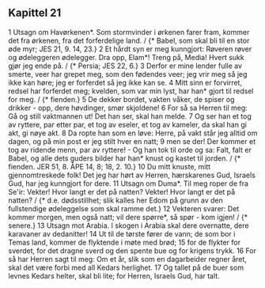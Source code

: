 ## Kapittel 21

1 Utsagn om Havørkenen*. Som stormvinder i ørkenen farer fram, kommer det fra ørkenen, fra det forferdelige land. / {* Babel, som skal bli til en stor øde myr; JES 21, 9. 14, 23.}
2 Et hårdt syn er meg kunngjort: Røveren røver og ødeleggeren ødelegger. Dra opp, Elam*! Treng på, Media! Hvert sukk gjør jeg ende på. / {* Persia; JES 22, 6.}
3 Derfor er mine lender fulle av smerte, veer har grepet meg, som den fødendes veer; jeg vrir meg så jeg ikke kan høre; jeg er forferdet så jeg ikke kan se.
4 Mitt sinn er forvirret, redsel har forferdet meg; kvelden, som var min lyst, har han* gjort til redsel for meg. / {* fienden.}
5 De dekker bordet, vakten våker, de spiser og drikker - opp, dere høvdinger, smør skjoldene!
6 For så sa Herren til meg: Gå og still vaktmannen ut! Det han ser, skal han melde.
7 Og ser han et tog av ryttere, par etter par, et tog av eseler, et tog av kameler, da skal han gi akt, gi nøye akt.
8 Da ropte han som en løve: Herre, på vakt står jeg alltid om dagen, og på min post er jeg stilt hver en natt;
9 men se der! Der kommer et tog av ridende menn, par av ryttere! - Og han tok til orde og sa: Falt, falt er Babel, og alle dets guders bilder har han* knust og kastet til jorden. / {* fienden. JER 51, 8. ÅPE 14, 8; 18, 2. 10.}
10 Du mitt knuste, mitt gjennomtreskede folk! Det jeg har hørt av Herren, hærskarenes Gud, Israels Gud, har jeg kunngjort for dere.
11 Utsagn om Duma*. Til meg roper de fra Se'ir: Vekter! Hvor langt er det på natten? Vekter! Hvor langt er det på natten? / {* d.e. dødsstillhet; slik kalles her Edom på grunn av den fullstendige ødeleggelse som skal ramme det.}
12 Vekteren svarer: Det kommer morgen, men også natt; vil dere spørre*, så spør - kom igjen! / {* senere.}
13 Utsagn mot Arabia. I skogen i Arabia skal dere overnatte, dere karavaner av dedanitter!
14 Ut til de tørste fører de vann; de som bor i Temas land, kommer de flyktende i møte med brød;
15 for de flykter for sverdet, for det dragne sverd og den spente bue og for krigens trykk.
16 For så har Herren sagt til meg: Om et år, slik som en dagarbeider regner året, skal det være forbi med all Kedars herlighet.
17 Og tallet på de buer som levnes Kedars helter, skal bli lite; for Herren, Israels Gud, har talt.
